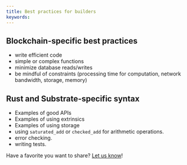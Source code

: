 ```yaml
---
title: Best practices for builders
keywords:
---
```



## Blockchain-specific best practices

* write efficient code
* simple or complex functions
* minimize database reads/writes
* be mindful of constraints (processing time for computation, network bandwidth, storage, memory)

## Rust and Substrate-specific syntax

- Examples of good APIs
- Examples of using extrinsics
- Examples of using storage
- using `saturated_add` or `checked_add` for arithmetic operations.
- error checking.
- writing tests.

Have a favorite you want to share? [Let us know](https://github.com/substrate-developer-hub/substrate-docs/issues/558)!